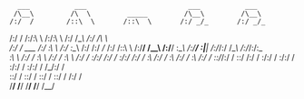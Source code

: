       ___           ___                         ___           ___     
     /\__\         /\  \         _____         /\__\         /\__\    
    /:/  /        /::\  \       /::\  \       /:/ _/_       /:/ _/_   
   /:/  /        /:/\:\  \     /:/\:\  \     /:/ /\__\     /:/ /\  \  
  /:/  /  ___   /:/  \:\  \   /:/  \:\__\   /:/ /:/ _/_   /:/ /::\  \ 
 /:/__/  /\__\ /:/__/ \:\__\ /:/__/ \:|__| /:/_/:/ /\__\ /:/_/:/\:\__\
 \:\  \ /:/  / \:\  \ /:/  / \:\  \ /:/  / \:\/:/ /:/  / \:\/:/ /:/  /
  \:\  /:/  /   \:\  /:/  /   \:\  /:/  /   \::/_/:/  /   \::/ /:/  / 
   \:\/:/  /     \:\/:/  /     \:\/:/  /     \:\/:/  /     \/_/:/  /  
    \::/  /       \::/  /       \::/  /       \::/  /        /:/  /   
     \/__/         \/__/         \/__/         \/__/         \/__/    
